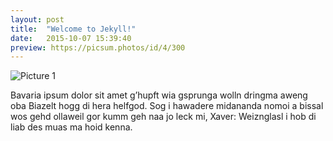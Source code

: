 ```yaml
---
layout: post
title:  "Welcome to Jekyll!"
date:   2015-10-07 15:39:40
preview: https://picsum.photos/id/4/300
---
```


![Picture 1](https://picsum.photos/id/4/800/600)

Bavaria ipsum dolor sit amet g’hupft wia gsprunga wolln dringma aweng oba Biazelt hogg di hera helfgod. Sog i hawadere midananda nomoi a bissal wos gehd ollaweil gor kumm geh naa jo leck mi, Xaver: Weiznglasl i hob di liab des muas ma hoid kenna.
